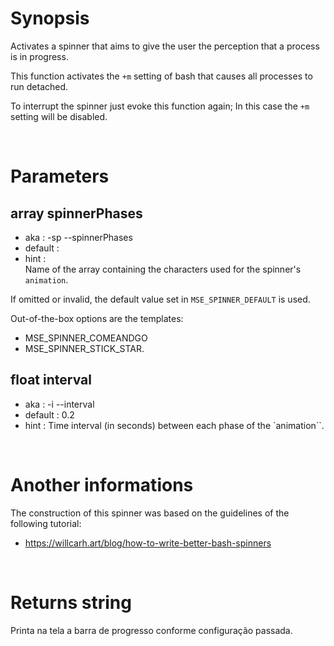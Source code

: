 # Synopsis

Activates a spinner that aims to give the user the perception that a process is 
in progress. 

This function activates the `+m` setting of bash that causes all processes to 
run detached.

To interrupt the spinner just evoke this function again; In this case the `+m` 
setting will be disabled.



&nbsp;

# Parameters

## array spinnerPhases

- aka       : -sp --spinnerPhases
- default   : 
- hint      :  
  Name of the array containing the characters used for the spinner's 
  `animation`.

If omitted or invalid, the default value set in `MSE_SPINNER_DEFAULT` is used.

Out-of-the-box options are the templates:
- MSE_SPINNER_COMEANDGO
- MSE_SPINNER_STICK_STAR.


## float interval

- aka       : -i --interval
- default   : 0.2
- hint      :
  Time interval (in seconds) between each phase of the `animation``.


&nbsp;

# Another informations

The construction of this spinner was based on the guidelines of the following 
tutorial:
- https://willcarh.art/blog/how-to-write-better-bash-spinners



&nbsp;

# Returns string

Printa na tela a barra de progresso conforme configuração passada.